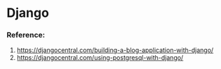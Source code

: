 # Django

### Reference:

1. https://djangocentral.com/building-a-blog-application-with-django/
2. https://djangocentral.com/using-postgresql-with-django/